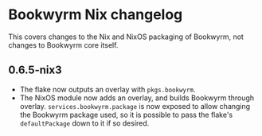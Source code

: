 # Bookwyrm Nix changelog
This covers changes to the Nix and NixOS packaging of Bookwyrm, not changes to Bookwyrm core itself.

## 0.6.5-nix3
* The flake now outputs an overlay with `pkgs.bookwyrm`.
* The NixOS module now adds an overlay, and builds Bookwyrm through overlay. `services.bookwyrm.package` is now exposed to allow changing the Bookwyrm package used, so it is possible to pass the flake's `defaultPackage` down to it if so desired. 
